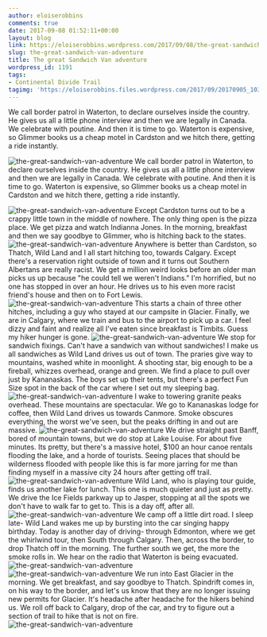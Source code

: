 ```yaml
---
author: eloiserobbins
comments: true
date: 2017-09-08 01:52:11+00:00
layout: blog
link: https://eloiserobbins.wordpress.com/2017/09/08/the-great-sandwich-van-adventure/
slug: the-great-sandwich-van-adventure
title: The great Sandwich Van adventure
wordpress_id: 1191
tags:
- Continental Divide Trail
tagimg: 'https://eloiserobbins.files.wordpress.com/2017/09/20170905_103349.jpg'
---
```


We call border patrol in Waterton, to declare ourselves inside the country. He gives us all a little phone interview and then we are legally in Canada. We celebrate with poutine. And then it is time to go. Waterton is expensive, so Glimmer books us a cheap motel in Cardston and we hitch there, getting a ride instantly.


![the-great-sandwich-van-adventure](https://eloiserobbins.files.wordpress.com/2017/09/20170905_103349.jpg)
We call border patrol in Waterton, to declare ourselves inside the country. He gives us all a little phone interview and then we are legally in Canada. We celebrate with poutine. And then it is time to go. Waterton is expensive, so Glimmer books us a cheap motel in Cardston and we hitch there, getting a ride instantly.

![the-great-sandwich-van-adventure](https://eloiserobbins.files.wordpress.com/2017/09/20170905_110839.jpg)
Except Cardston turns out to be a crappy little town in the middle of nowhere. The only thing open is the pizza place. We get pizza and watch Indianna Jones. In the morning, breakfast and then we say goodbye to Glimmer, who is hitching back to the states.
![the-great-sandwich-van-adventure](https://eloiserobbins.files.wordpress.com/2017/09/20170905_121630.jpg)
Anywhere is better than Cardston, so Thatch, Wild Land and I all start hitching too, towards Calgary. Except there's a reservation right outside of town and it turns out Southern Albertans are really racist. We get a million weird looks before an older man picks us up because "he could tell we weren't Indians." I'm horrified, but no one has stopped in over an hour. He drives us to his even more racist friend's house and then on to Fort Lewis.
![the-great-sandwich-van-adventure](https://eloiserobbins.files.wordpress.com/2017/09/20170905_122338.jpg)
This starts a chain of three other hitches, including a guy who stayed at our campsite in Glacier. Finally, we are in Calgary, where we train and bus to the airport to pick up a car. I feel dizzy and faint and realize all I've eaten since breakfast is Timbits. Guess my hiker hunger is gone.
![the-great-sandwich-van-adventure](https://eloiserobbins.files.wordpress.com/2017/09/20170905_132951.jpg)
We stop for sandwich fixings. Can't have a sandwich van without sandwiches! I make us all sandwiches as Wild Land drives us out of town. The praries give way to mountains, washed white in moonlight. A shooting star, big enough to be a fireball, whizzes overhead, orange and green. We find a place to pull over just by Kananaskas. The boys set up their tents, but there's a perfect Fun Size spot in the back of the car where I set out my sleeping bag.
![the-great-sandwich-van-adventure](https://eloiserobbins.files.wordpress.com/2017/09/20170905_133928.jpg)
I wake to towering granite peaks overhead. These mountains are spectacular. We go to Kananaskas lodge for coffee, then Wild Land drives us towards Canmore. Smoke obscures everything, the worst we've seen, but the peaks drifting in and out are massive.
![the-great-sandwich-van-adventure](https://eloiserobbins.files.wordpress.com/2017/09/20170905_154821.jpg)
We drive straight past Banff, bored of mountain towns, but we do stop at Lake Louise. For about five minutes. Its pretty, but there's a massive hotel, $100 an hour canoe rentals flooding the lake, and a horde of tourists. Seeing places that should be wilderness flooded with people like this is far more jarring for me than finding myself in a massive city 24 hours after getting off trail.
![the-great-sandwich-van-adventure](https://eloiserobbins.files.wordpress.com/2017/09/20170905_155144.jpg)
Wild Land, who is playing tour guide, finds us another lake for lunch. This one is much quieter and just as pretty. We drive the Ice Fields parkway up to Jasper, stopping at all the spots we don't have to walk far to get to. This is a day off, after all.
![the-great-sandwich-van-adventure](https://eloiserobbins.files.wordpress.com/2017/09/20170905_161011.jpg)
We camp off a little dirt road. I sleep late- Wild Land wakes me up by bursting into the car singing happy birthday. Today is another day of driving- through Edmonton, where we get the whirlwind tour, then South through Calgary. Then, across the border, to drop Thatch off in the morning. The further south we get, the more the smoke rolls in. We hear on the radio that Waterton is being evacuated. 
![the-great-sandwich-van-adventure](https://eloiserobbins.files.wordpress.com/2017/09/20170905_171004.jpg)
![the-great-sandwich-van-adventure](https://eloiserobbins.files.wordpress.com/2017/09/20170905_170941.jpg)
We run into East Glacier in the morning. We get breakfast, and say goodbye to Thatch. Spindrift comes in, on his way to the border, and let's us know that they are no longer issuing new permits for Glacier. It's headache after headache for the hikers behind us. We roll off back to Calgary, drop of the car, and try to figure out a section of trail to hike that is not on fire.
![the-great-sandwich-van-adventure](https://eloiserobbins.files.wordpress.com/2017/09/20170906_092811.jpg)
